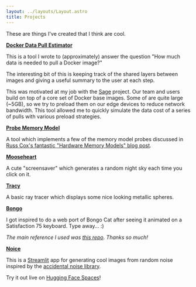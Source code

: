```yaml
---
layout: ../layouts/Layout.astro
title: Projects
---
```


These are things I've created that I think are cool.

**[Docker Data Pull Estimator](https://github.com/seanshahkarami/docker-image-pull-size)**

This is a tool I wrote to (approximately) answer the question "How much data is needed to
pull a Docker image?"

The interesting bit of this is keeping track of the shared layers between images and giving
a useful summary to the user at each step.

This was motivated at my job with the [Sage](https://sagecontinuum.org) project. Our team and users
build on top of a core set of Docker base images. Some of are quite large (~5GB), so we try to preload them on our
edge devices to reduce network bandwidth. This tool allowed me to quickly simulate the data cost of a series of
pulls with various preload strategies.

**[Probe Memory Model](https://github.com/seanshahkarami/probe-memory-model)**

A tool which implements a few of the memory model probes discussed in [Russ Cox's fantastic "Hardware Memory Models" blog post](https://research.swtch.com/hwmm).

**[Mooseheart](/mooseheart.html)**

A cute "screensaver" which generates a random night sky each time you click on it.

**[Tracy](/tracy.html)**

A basic ray tracer which displays some nice looking metallic spheres.

**[Bongo](/bongo.html)**

I got inspired to do a web port of Bongo Cat after seeing it animated on a Satisfaction 75 keyboard. Type away... :)

_The main reference I used was [this repo](https://github.com/pedker/OLED-BongoCat-Revision). Thanks so much!_

**[Noice](https://huggingface.co/spaces/seanshahkarami/noice)**

This is a [Streamlit](https://www.streamlit.io) app for generating cool images from random noise inspired by the [accidental noise library](https://accidentalnoise.sourceforge.net).

Try it out live on [Hugging Face Spaces](https://huggingface.co/spaces/seanshahkarami/noice)!
